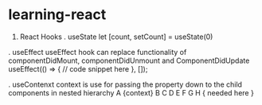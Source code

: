 # learning-react
1. React Hooks
.  useState
   let [count, setCount] = useState(0)
   
. useEffect
  useEffect hook can replace functionality of componentDidMount, componentDidUnmount and ComponentDidUpdate 
useEffect(() => {
  // code snippet here
}, [<dependancies>]);

. useContenxt
context is use for passing the property down to the child components in nested hierarchy
        A  {context}
B       C       D
E       F       G
                H { needed here }
